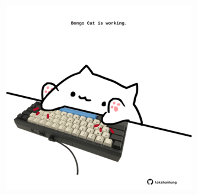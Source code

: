 <!-- built at 22/06/2025, 04:07:54 UTC -->
<p align="center">
  <img width="500" height="500" src="./ReadmeImage.svg">
</p>
